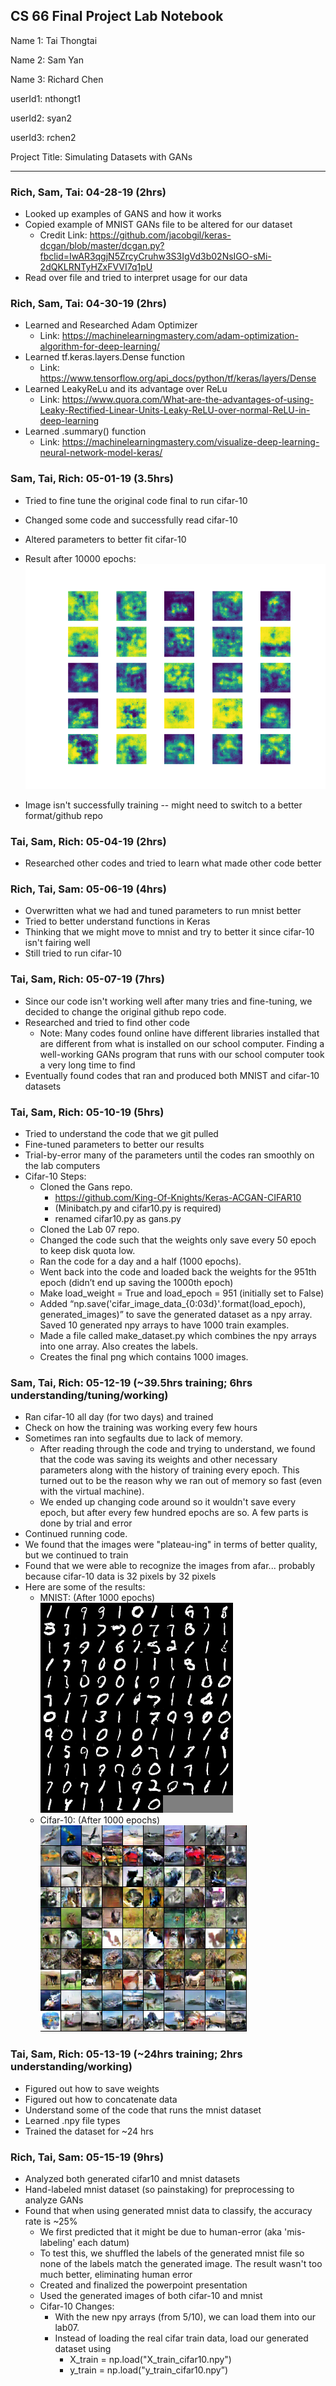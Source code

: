 ## CS 66 Final Project Lab Notebook

Name 1: Tai Thongtai

Name 2: Sam Yan

Name 3: Richard Chen

userId1: nthongt1

userId2: syan2

userId3: rchen2

Project Title: Simulating Datasets with GANs

---
### Rich, Sam, Tai: 04-28-19 (2hrs)
- Looked up examples of GANS and how it works
- Copied example of MNIST GANs file to be altered for our dataset
    - Credit Link: https://github.com/jacobgil/keras-dcgan/blob/master/dcgan.py?fbclid=IwAR3qgjN5ZrcyCruhw3S3IgVd3b02NsIGO-sMi-2dQKLRNTyHZxFVVI7q1pU
- Read over file and tried to interpret usage for our data

### Rich, Sam, Tai: 04-30-19 (2hrs)
- Learned and Researched Adam Optimizer
    - Link: https://machinelearningmastery.com/adam-optimization-algorithm-for-deep-learning/
- Learned tf.keras.layers.Dense function
    - Link: https://www.tensorflow.org/api_docs/python/tf/keras/layers/Dense
- Learned LeakyReLu and its advantage over ReLu
    - Link: https://www.quora.com/What-are-the-advantages-of-using-Leaky-Rectified-Linear-Units-Leaky-ReLU-over-normal-ReLU-in-deep-learning
- Learned .summary() function
    - Link: https://machinelearningmastery.com/visualize-deep-learning-neural-network-model-keras/

### Sam, Tai, Rich: 05-01-19 (3.5hrs)
- Tried to fine tune the original code final to run cifar-10
- Changed some code and successfully read cifar-10
- Altered parameters to better fit cifar-10
- Result after 10000 epochs:
![99800_old](99800_old.png)

- Image isn't successfully training -- might need to switch to a better format/github repo

### Tai, Sam, Rich: 05-04-19 (2hrs)
- Researched other codes and tried to learn what made other code better

### Rich, Tai, Sam: 05-06-19 (4hrs)
- Overwritten what we had and tuned parameters to run mnist better
- Tried to better understand functions in Keras
- Thinking that we might move to mnist and try to better it since cifar-10 isn't fairing well
- Still tried to run cifar-10

### Tai, Sam, Rich: 05-07-19 (7hrs)
- Since our code isn't working well after many tries and fine-tuning, we decided to change the
original github repo code.
- Researched and tried to find other code
  - Note: Many codes found online have different libraries installed that are different from what is installed
  on our school computer. Finding a well-working GANs program that runs with our school computer took a very long
  time to find
- Eventually found codes that ran and produced both MNIST and cifar-10 datasets

### Tai, Sam, Rich: 05-10-19 (5hrs)
- Tried to understand the code that we git pulled
- Fine-tuned parameters to better our results
- Trial-by-error many of the parameters until the codes ran smoothly on the lab computers
- Cifar-10 Steps:
  - Cloned the Gans repo.
    -  https://github.com/King-Of-Knights/Keras-ACGAN-CIFAR10
    - (Minibatch.py and cifar10.py is required)
    - renamed cifar10.py as gans.py
  - Cloned the Lab 07 repo.
  - Changed the code such that the weights only save every 50 epoch to keep disk quota low.
  - Ran the code for a day and a half (1000 epochs).
  - Went back into the code and loaded back the weights for the 951th epoch (didn’t end up saving the 1000th epoch)
  - Make load_weight = True and load_epoch = 951 (initially set to False)
  - Added “np.save('cifar_image_data_{0:03d}'.format(load_epoch), generated_images)” to save the generated dataset as a npy array. Saved 10 generated npy arrays to have 1000 train examples.
  - Made a file called make_dataset.py which combines the npy arrays into one array. Also creates the labels.
  - Creates the final png which contains 1000 images.

### Sam, Tai, Rich: 05-12-19 (~39.5hrs training; 6hrs understanding/tuning/working)
- Ran cifar-10 all day (for two days) and trained
- Check on how the training was working every few hours
- Sometimes ran into segfaults due to lack of memory.
  - After reading through the code and trying to understand, we found that the code was saving its weights
  and other necessary parameters along with the history of training every epoch. This turned out to be the reason
  why we ran out of memory so fast (even with the virtual machine).
  - We ended up changing code around so it wouldn't save every epoch, but after every few hundred epochs are so. A few parts       is done by trial and error
- Continued running code.
- We found that the images were "plateau-ing" in terms of better quality, but we continued to train
- Found that we were able to recognize the images from afar... probably because cifar-10 data is 32 pixels by 32 pixels
- Here are some of the results:
  - MNIST: (After 1000 epochs)
  ![60634409_614797952365796_8583153272431312896_n](60634409_614797952365796_8583153272431312896_n.png)
  - Cifar-10: (After 1000 epochs)
  ![plot_epoch_1000_generated](plot_epoch_1000_generated.png)

### Tai, Sam, Rich: 05-13-19 (~24hrs training; 2hrs understanding/working)
- Figured out how to save weights
- Figured out how to concatenate data
- Understand some of the code that runs the mnist dataset
- Learned .npy file types
- Trained the dataset for ~24 hrs

### Rich, Tai, Sam: 05-15-19 (9hrs) 
- Analyzed both generated cifar10 and mnist datasets
- Hand-labeled mnist dataset (so painstaking) for preprocessing to analyze GANs
- Found that when using generated mnist data to classify, the accuracy rate is ~25%
  - We first predicted that it might be due to human-error (aka 'mis-labeling' each datum)
  - To test this, we shuffled the labels of the generated mnist file so none of the labels
  match the generated image. The result wasn't too much better, eliminating human error
  - Created and finalized the powerpoint presentation
  - Used the generated images of both cifar-10 and mnist
  - Cifar-10 Changes:
    - With the new npy arrays (from 5/10), we can load them into our lab07. 
    - Instead of loading the real cifar train data, load our generated dataset using    
      - X_train = np.load("X_train_cifar10.npy")
      - y_train = np.load("y_train_cifar10.npy”)
